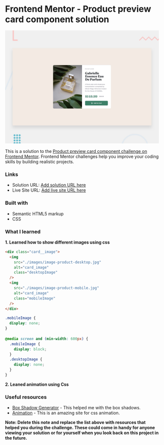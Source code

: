 # Frontend Mentor - Product preview card component solution

![Design preview for the Product preview card component coding challenge](./design/desktop-preview.jpg)

This is a solution to the [Product preview card component challenge on Frontend Mentor](https://www.frontendmentor.io/challenges/product-preview-card-component-GO7UmttRfa). Frontend Mentor challenges help you improve your coding skills by building realistic projects.

### Links

- Solution URL: [Add solution URL here](https://your-solution-url.com)
- Live Site URL: [Add live site URL here](https://your-live-site-url.com)

### Built with

- Semantic HTML5 markup
- CSS

### What I learned

**1. Learned how to show different images using css**

```html
<div class="card__image">
  <img
    src="./images/image-product-desktop.jpg"
    alt="card_image"
    class="desktopImage"
  />
  <img
    src="./images/image-product-mobile.jpg"
    alt="card_image"
    class="mobileImage"
  />
</div>
```

```css
.mobileImage {
  display: none;
}

@media screen and (min-width: 600px) {
  .mobileImage {
    display: block;
  }
  .desktopImage {
    display: none;
  }
}
```

**2. Leaned animation using Css**

### Useful resources

- [Box Shadow Generator](https://getcssscan.com/css-box-shadow-examples) - This helped me with the box shadows.
- [Animation](https://animista.net/play/text/tracking-in/tracking-in-expand) - This is an amazing site for css animation.

**Note: Delete this note and replace the list above with resources that helped you during the challenge. These could come in handy for anyone viewing your solution or for yourself when you look back on this project in the future.**
